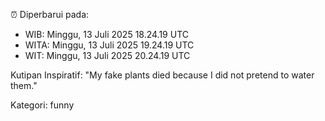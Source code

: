 ⏰ Diperbarui pada:
- WIB: Minggu, 13 Juli 2025 18.24.19 UTC
- WITA: Minggu, 13 Juli 2025 19.24.19 UTC
- WIT: Minggu, 13 Juli 2025 20.24.19 UTC

Kutipan Inspiratif:
"My fake plants died because I did not pretend to water them."


Kategori: funny

